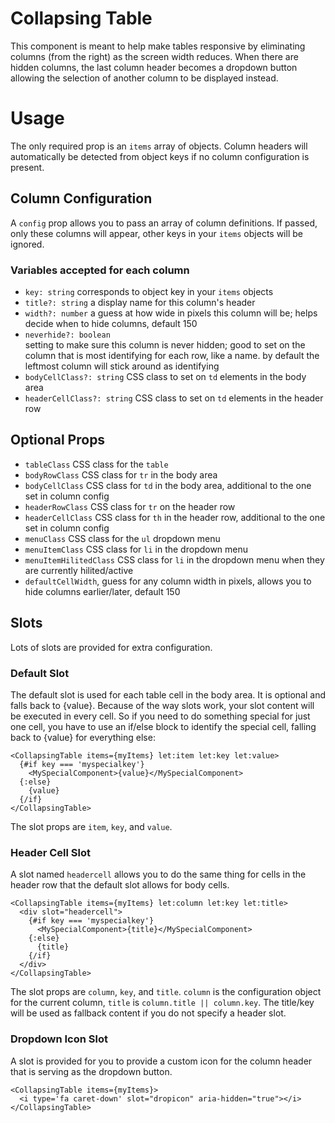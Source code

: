 # Collapsing Table

This component is meant to help make tables responsive by eliminating columns (from the right) as the screen width reduces. When there are hidden columns, the last column header becomes a dropdown button allowing the selection of another column to be displayed instead.

# Usage

The only required prop is an `items` array of objects. Column headers will automatically be detected from object keys if no column configuration is present.

## Column Configuration

A `config` prop allows you to pass an array of column definitions. If passed, only these columns will appear, other keys in your `items` objects will be ignored.

### Variables accepted for each column

* `key: string` corresponds to object key in your `items` objects
* `title?: string` a display name for this column's header
* `width?: number` a guess at how wide in pixels this column will be; helps decide when to hide
                   columns, default 150
* `neverhide?: boolean`<br>
  setting to make sure this column is never hidden; good to set on
  the column that is most identifying for each row, like a name.
  by default the leftmost column will stick around as identifying
* `bodyCellClass?: string` CSS class to set on `td` elements in the body area
* `headerCellClass?: string` CSS class to set on `td` elements in the header row

## Optional Props
 * `tableClass` CSS class for the `table`
 * `bodyRowClass` CSS class for `tr` in the body area
 * `bodyCellClass` CSS class for `td` in the body area, additional to the one set in column config
 * `headerRowClass` CSS class for `tr` on the header row
 * `headerCellClass` CSS class for `th` in the header row, additional to the one set in column config
 * `menuClass` CSS class for the `ul` dropdown menu
 * `menuItemClass` CSS class for `li` in the dropdown menu
 * `menuItemHilitedClass` CSS class for `li` in the dropdown menu when they are currently hilited/active
 * `defaultCellWidth`, guess for any column width in pixels, allows you to hide columns earlier/later, default 150

## Slots
Lots of slots are provided for extra configuration.

### Default Slot
The default slot is used for each table cell in the body area. It is optional and falls back to {value}.
Because of the way slots work, your slot content will be executed in every cell. So if you need to do
something special for just one cell, you have to use an if/else block to identify the special cell,
falling back to {value} for everything else:
```svelte
<CollapsingTable items={myItems} let:item let:key let:value>
  {#if key === 'myspecialkey'}
    <MySpecialComponent>{value}</MySpecialComponent>
  {:else}
    {value}
  {/if}
</CollapsingTable>
```
The slot props are `item`, `key`, and `value`.
### Header Cell Slot
A slot named `headercell` allows you to do the same thing for cells in the header row that the
default slot allows for body cells.
```svelte
<CollapsingTable items={myItems} let:column let:key let:title>
  <div slot="headercell">
    {#if key === 'myspecialkey'}
      <MySpecialComponent>{title}</MySpecialComponent>
    {:else}
      {title}
    {/if}
  </div>
</CollapsingTable>
```
The slot props are `column`, `key`, and `title`. `column` is the configuration object for the
current column, `title` is `column.title || column.key`. The title/key will be used as fallback
content if you do not specify a header slot.
### Dropdown Icon Slot
A slot is provided for you to provide a custom icon for the column header that is serving as the
dropdown button.
```svelte
<CollapsingTable items={myItems}>
  <i type='fa caret-down' slot="dropicon" aria-hidden="true"></i>
</CollapsingTable>
```
